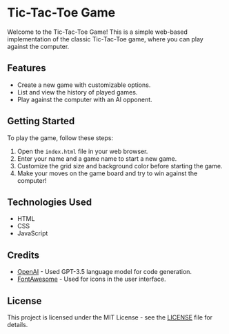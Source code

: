 # Tic-Tac-Toe Game

Welcome to the Tic-Tac-Toe Game! This is a simple web-based implementation of the classic Tic-Tac-Toe game, where you can play against the computer.

## Features

- Create a new game with customizable options.
- List and view the history of played games.
- Play against the computer with an AI opponent.

## Getting Started

To play the game, follow these steps:

1. Open the `index.html` file in your web browser.
2. Enter your name and a game name to start a new game.
3. Customize the grid size and background color before starting the game.
4. Make your moves on the game board and try to win against the computer!

## Technologies Used

- HTML
- CSS
- JavaScript

## Credits

- [OpenAI](https://www.openai.com/) - Used GPT-3.5 language model for code generation.
- [FontAwesome](https://fontawesome.com/) - Used for icons in the user interface.

## License

This project is licensed under the MIT License - see the [LICENSE](LICENSE) file for details.

